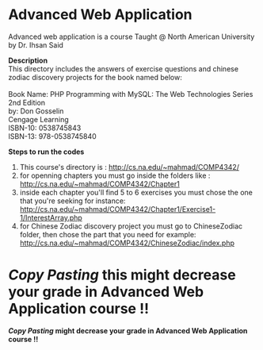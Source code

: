 # Advanced Web Application
Advanced web application is a course Taught @ North American University by Dr. Ihsan Said

**Description**<br>
This directory includes the answers of exercise questions and chinese zodiac discovery projects for the book named below:
   <br><br>
   Book Name: PHP Programming with MySQL: The Web Technologies Series 2nd Edition<br>
   by: Don Gosselin<br>
   Cengage Learning<br>
   ISBN-10: 0538745843<br>
   ISBN-13: 978-0538745840<br>

**Steps to run the codes**
   1. This course's directory is : http://cs.na.edu/~mahmad/COMP4342/
   2. for openning chapters you must go inside the folders like : http://cs.na.edu/~mahmad/COMP4342/Chapter1
   3. inside each chapter you'll find 5 to 6 exercises you must chose the one that you're seeking for instance:
http://cs.na.edu/~mahmad/COMP4342/Chapter1/Exercise1-1/InterestArray.php
   4. for Chinese Zodiac discovery project you must go to ChineseZodiac folder, then chose the part that you need for example: http://cs.na.edu/~mahmad/COMP4342/ChineseZodiac/index.php

***Copy Pasting* this might decrease your grade in Advanced Web Application course !!**
=======
***Copy Pasting* might decrease your grade in Advanced Web Application course !!**


